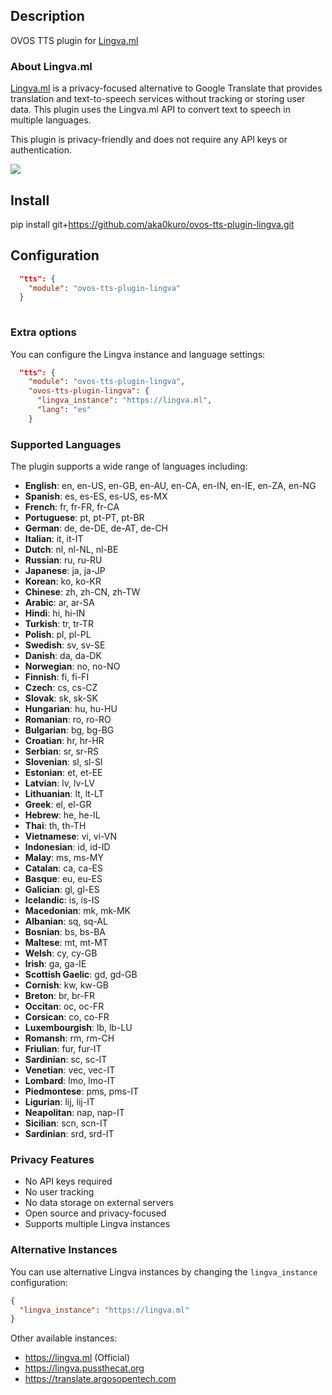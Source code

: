 ## Description
OVOS TTS plugin for [Lingva.ml](https://lingva.ml)

### About Lingva.ml

[Lingva.ml](https://lingva.ml) is a privacy-focused alternative to Google Translate that provides translation and text-to-speech services without tracking or storing user data. This plugin uses the Lingva.ml API to convert text to speech in multiple languages.

This plugin is privacy-friendly and does not require any API keys or authentication.

![](./lingva.png)

## Install

pip install git+https://github.com/aka0kuro/ovos-tts-plugin-lingva.git


## Configuration

```json
  "tts": {
    "module": "ovos-tts-plugin-lingva"
  }
 
```

### Extra options

You can configure the Lingva instance and language settings:

```json
  "tts": {
    "module": "ovos-tts-plugin-lingva",
    "ovos-tts-plugin-lingva": {
      "lingva_instance": "https://lingva.ml",
      "lang": "es"
    }
```

### Supported Languages

The plugin supports a wide range of languages including:

- **English**: en, en-US, en-GB, en-AU, en-CA, en-IN, en-IE, en-ZA, en-NG
- **Spanish**: es, es-ES, es-US, es-MX
- **French**: fr, fr-FR, fr-CA
- **Portuguese**: pt, pt-PT, pt-BR
- **German**: de, de-DE, de-AT, de-CH
- **Italian**: it, it-IT
- **Dutch**: nl, nl-NL, nl-BE
- **Russian**: ru, ru-RU
- **Japanese**: ja, ja-JP
- **Korean**: ko, ko-KR
- **Chinese**: zh, zh-CN, zh-TW
- **Arabic**: ar, ar-SA
- **Hindi**: hi, hi-IN
- **Turkish**: tr, tr-TR
- **Polish**: pl, pl-PL
- **Swedish**: sv, sv-SE
- **Danish**: da, da-DK
- **Norwegian**: no, no-NO
- **Finnish**: fi, fi-FI
- **Czech**: cs, cs-CZ
- **Slovak**: sk, sk-SK
- **Hungarian**: hu, hu-HU
- **Romanian**: ro, ro-RO
- **Bulgarian**: bg, bg-BG
- **Croatian**: hr, hr-HR
- **Serbian**: sr, sr-RS
- **Slovenian**: sl, sl-SI
- **Estonian**: et, et-EE
- **Latvian**: lv, lv-LV
- **Lithuanian**: lt, lt-LT
- **Greek**: el, el-GR
- **Hebrew**: he, he-IL
- **Thai**: th, th-TH
- **Vietnamese**: vi, vi-VN
- **Indonesian**: id, id-ID
- **Malay**: ms, ms-MY
- **Catalan**: ca, ca-ES
- **Basque**: eu, eu-ES
- **Galician**: gl, gl-ES
- **Icelandic**: is, is-IS
- **Macedonian**: mk, mk-MK
- **Albanian**: sq, sq-AL
- **Bosnian**: bs, bs-BA
- **Maltese**: mt, mt-MT
- **Welsh**: cy, cy-GB
- **Irish**: ga, ga-IE
- **Scottish Gaelic**: gd, gd-GB
- **Cornish**: kw, kw-GB
- **Breton**: br, br-FR
- **Occitan**: oc, oc-FR
- **Corsican**: co, co-FR
- **Luxembourgish**: lb, lb-LU
- **Romansh**: rm, rm-CH
- **Friulian**: fur, fur-IT
- **Sardinian**: sc, sc-IT
- **Venetian**: vec, vec-IT
- **Lombard**: lmo, lmo-IT
- **Piedmontese**: pms, pms-IT
- **Ligurian**: lij, lij-IT
- **Neapolitan**: nap, nap-IT
- **Sicilian**: scn, scn-IT
- **Sardinian**: srd, srd-IT

### Privacy Features

- No API keys required
- No user tracking
- No data storage on external servers
- Open source and privacy-focused
- Supports multiple Lingva instances

### Alternative Instances

You can use alternative Lingva instances by changing the `lingva_instance` configuration:

```json
{
  "lingva_instance": "https://lingva.ml"
}
```

Other available instances:
- https://lingva.ml (Official)
- https://lingva.pussthecat.org
- https://translate.argosopentech.com
